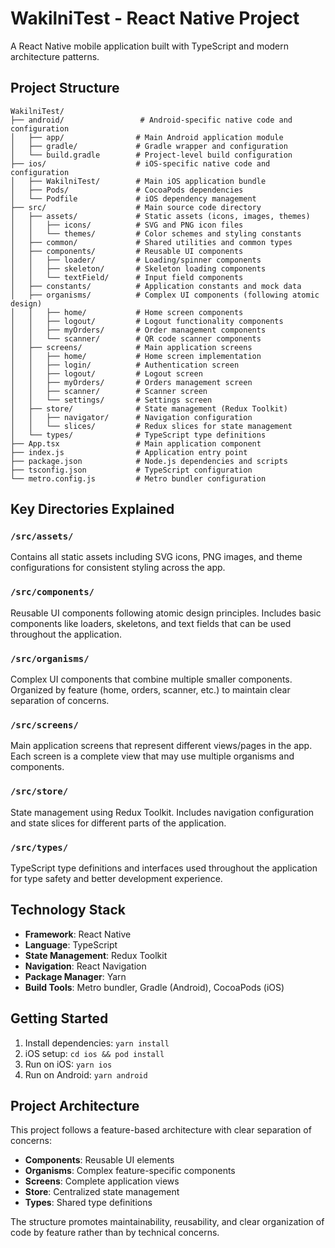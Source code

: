 # WakilniTest - React Native Project

A React Native mobile application built with TypeScript and modern architecture patterns.

## Project Structure

```
WakilniTest/
├── android/                 # Android-specific native code and configuration
│   ├── app/                # Main Android application module
│   ├── gradle/             # Gradle wrapper and configuration
│   └── build.gradle        # Project-level build configuration
├── ios/                    # iOS-specific native code and configuration
│   ├── WakilniTest/        # Main iOS application bundle
│   ├── Pods/               # CocoaPods dependencies
│   └── Podfile             # iOS dependency management
├── src/                    # Main source code directory
│   ├── assets/             # Static assets (icons, images, themes)
│   │   ├── icons/          # SVG and PNG icon files
│   │   └── themes/         # Color schemes and styling constants
│   ├── common/             # Shared utilities and common types
│   ├── components/         # Reusable UI components
│   │   ├── loader/         # Loading/spinner components
│   │   ├── skeleton/       # Skeleton loading components
│   │   └── textField/      # Input field components
│   ├── constants/          # Application constants and mock data
│   ├── organisms/          # Complex UI components (following atomic design)
│   │   ├── home/           # Home screen components
│   │   ├── logout/         # Logout functionality components
│   │   ├── myOrders/       # Order management components
│   │   └── scanner/        # QR code scanner components
│   ├── screens/            # Main application screens
│   │   ├── home/           # Home screen implementation
│   │   ├── login/          # Authentication screen
│   │   ├── logout/         # Logout screen
│   │   ├── myOrders/       # Orders management screen
│   │   ├── scanner/        # Scanner screen
│   │   └── settings/       # Settings screen
│   ├── store/              # State management (Redux Toolkit)
│   │   ├── navigator/      # Navigation configuration
│   │   └── slices/         # Redux slices for state management
│   └── types/              # TypeScript type definitions
├── App.tsx                 # Main application component
├── index.js                # Application entry point
├── package.json            # Node.js dependencies and scripts
├── tsconfig.json           # TypeScript configuration
└── metro.config.js         # Metro bundler configuration
```

## Key Directories Explained

### `/src/assets/`
Contains all static assets including SVG icons, PNG images, and theme configurations for consistent styling across the app.

### `/src/components/`
Reusable UI components following atomic design principles. Includes basic components like loaders, skeletons, and text fields that can be used throughout the application.

### `/src/organisms/`
Complex UI components that combine multiple smaller components. Organized by feature (home, orders, scanner, etc.) to maintain clear separation of concerns.

### `/src/screens/`
Main application screens that represent different views/pages in the app. Each screen is a complete view that may use multiple organisms and components.

### `/src/store/`
State management using Redux Toolkit. Includes navigation configuration and state slices for different parts of the application.

### `/src/types/`
TypeScript type definitions and interfaces used throughout the application for type safety and better development experience.

## Technology Stack

- **Framework**: React Native
- **Language**: TypeScript
- **State Management**: Redux Toolkit
- **Navigation**: React Navigation
- **Package Manager**: Yarn
- **Build Tools**: Metro bundler, Gradle (Android), CocoaPods (iOS)

## Getting Started

1. Install dependencies: `yarn install`
2. iOS setup: `cd ios && pod install`
3. Run on iOS: `yarn ios`
4. Run on Android: `yarn android`

## Project Architecture

This project follows a feature-based architecture with clear separation of concerns:
- **Components**: Reusable UI elements
- **Organisms**: Complex feature-specific components
- **Screens**: Complete application views
- **Store**: Centralized state management
- **Types**: Shared type definitions

The structure promotes maintainability, reusability, and clear organization of code by feature rather than by technical concerns.
